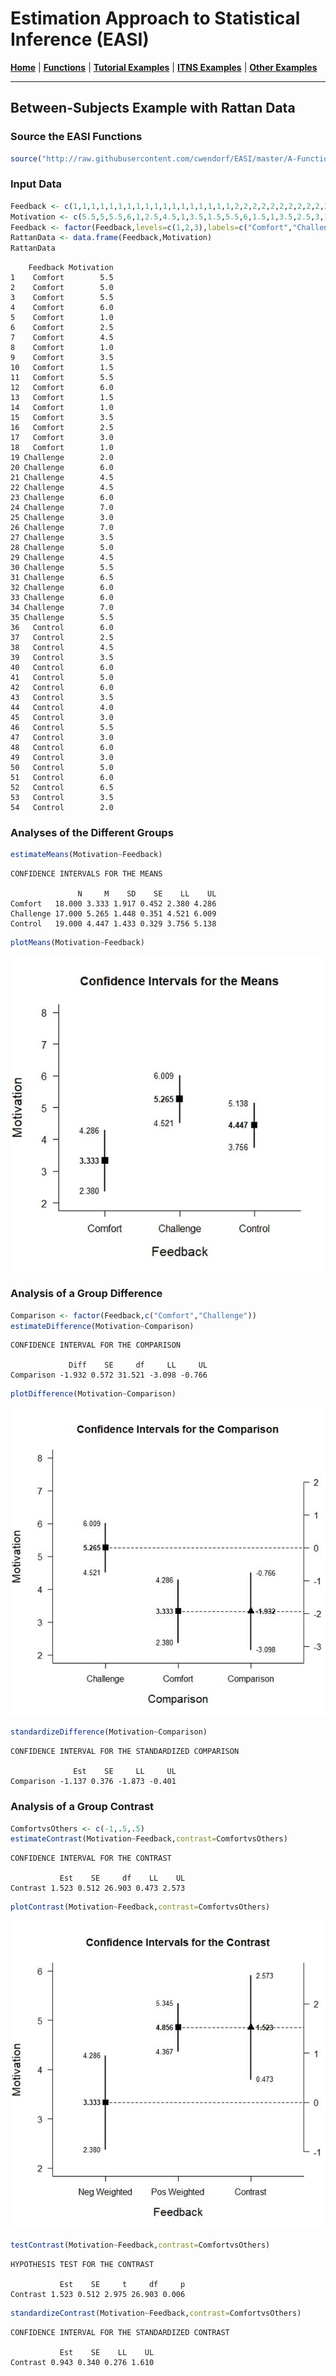 # Estimation Approach to Statistical Inference  (EASI)

[**Home**](https://github.com/cwendorf/EASI/) | 
[**Functions**](https://github.com/cwendorf/EASI/tree/master/A-Functions) | 
[**Tutorial Examples**](https://github.com/cwendorf/EASI/tree/master/B-TutorialExamples) | 
[**ITNS Examples**](https://github.com/cwendorf/EASI/tree/master/C-ITNSExamples) | 
[**Other Examples**](https://github.com/cwendorf/EASI/tree/master/D-OtherExamples)

---

## Between-Subjects Example with Rattan Data

### Source the EASI Functions

```r
source("http://raw.githubusercontent.com/cwendorf/EASI/master/A-Functions/ALL-EASI-FUNCTIONS.R")
```

### Input Data

```r
Feedback <- c(1,1,1,1,1,1,1,1,1,1,1,1,1,1,1,1,1,1,2,2,2,2,2,2,2,2,2,2,2,2,2,2,2,2,2,3,3,3,3,3,3,3,3,3,3,3,3,3,3,3,3,3,3,3)
Motivation <- c(5.5,5,5.5,6,1,2.5,4.5,1,3.5,1.5,5.5,6,1.5,1,3.5,2.5,3,1,2,6,4.5,4.5,6,7,3,7,3.5,5,4.5,5.5,6.5,6,6,7,5.5,6,2.5,4.5,3.5,6,5,6,3.5,4,3,5.5,3,6,3,5,6,6.5,3.5,2)
Feedback <- factor(Feedback,levels=c(1,2,3),labels=c("Comfort","Challenge","Control"))
RattanData <- data.frame(Feedback,Motivation)
RattanData
```
```
    Feedback Motivation
1    Comfort        5.5
2    Comfort        5.0
3    Comfort        5.5
4    Comfort        6.0
5    Comfort        1.0
6    Comfort        2.5
7    Comfort        4.5
8    Comfort        1.0
9    Comfort        3.5
10   Comfort        1.5
11   Comfort        5.5
12   Comfort        6.0
13   Comfort        1.5
14   Comfort        1.0
15   Comfort        3.5
16   Comfort        2.5
17   Comfort        3.0
18   Comfort        1.0
19 Challenge        2.0
20 Challenge        6.0
21 Challenge        4.5
22 Challenge        4.5
23 Challenge        6.0
24 Challenge        7.0
25 Challenge        3.0
26 Challenge        7.0
27 Challenge        3.5
28 Challenge        5.0
29 Challenge        4.5
30 Challenge        5.5
31 Challenge        6.5
32 Challenge        6.0
33 Challenge        6.0
34 Challenge        7.0
35 Challenge        5.5
36   Control        6.0
37   Control        2.5
38   Control        4.5
39   Control        3.5
40   Control        6.0
41   Control        5.0
42   Control        6.0
43   Control        3.5
44   Control        4.0
45   Control        3.0
46   Control        5.5
47   Control        3.0
48   Control        6.0
49   Control        3.0
50   Control        5.0
51   Control        6.0
52   Control        6.5
53   Control        3.5
54   Control        2.0
```

### Analyses of the Different Groups

```r
estimateMeans(Motivation~Feedback)
```
```
CONFIDENCE INTERVALS FOR THE MEANS

               N     M    SD    SE    LL    UL
Comfort   18.000 3.333 1.917 0.452 2.380 4.286
Challenge 17.000 5.265 1.448 0.351 4.521 6.009
Control   19.000 4.447 1.433 0.329 3.756 5.138
```
```r
plotMeans(Motivation~Feedback)
```
<kbd><img src="RattanFigure1.jpg"></kbd>

### Analysis of a Group Difference

```r
Comparison <- factor(Feedback,c("Comfort","Challenge"))
estimateDifference(Motivation~Comparison)
```
```
CONFIDENCE INTERVAL FOR THE COMPARISON

             Diff    SE     df     LL     UL
Comparison -1.932 0.572 31.521 -3.098 -0.766
```
```r
plotDifference(Motivation~Comparison)
```
<kbd><img src="RattanFigure2.jpg"></kbd>
```r
standardizeDifference(Motivation~Comparison)
```
```
CONFIDENCE INTERVAL FOR THE STANDARDIZED COMPARISON

              Est    SE     LL     UL
Comparison -1.137 0.376 -1.873 -0.401
```

### Analysis of a Group Contrast

```r
ComfortvsOthers <- c(-1,.5,.5)
estimateContrast(Motivation~Feedback,contrast=ComfortvsOthers)
```
```
CONFIDENCE INTERVAL FOR THE CONTRAST

           Est    SE     df    LL    UL
Contrast 1.523 0.512 26.903 0.473 2.573
```
```r
plotContrast(Motivation~Feedback,contrast=ComfortvsOthers)
```
<kbd><img src="RattanFigure3.jpg"></kbd>
```r
testContrast(Motivation~Feedback,contrast=ComfortvsOthers)
```
```
HYPOTHESIS TEST FOR THE CONTRAST

           Est    SE     t     df     p
Contrast 1.523 0.512 2.975 26.903 0.006
```
```r
standardizeContrast(Motivation~Feedback,contrast=ComfortvsOthers)
```
```
CONFIDENCE INTERVAL FOR THE STANDARDIZED CONTRAST

           Est    SE    LL    UL
Contrast 0.943 0.340 0.276 1.610
```
